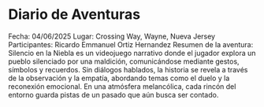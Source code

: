 # Diario de Aventuras

Fecha: 04/06/2025
Lugar: Crossing Way, Wayne, Nueva Jersey 
Participantes:  Ricardo Emmanuel Ortiz Hernandez
Resumen de la aventura: Silencio en la Niebla es un videojuego narrativo donde el jugador explora un pueblo silenciado por una maldición, comunicándose mediante gestos, símbolos y recuerdos. Sin diálogos hablados, la historia se revela a través de la observación y la empatía, abordando temas como el duelo y la reconexión emocional. En una atmósfera melancólica, cada rincón del entorno guarda pistas de un pasado que aún busca ser contado.
